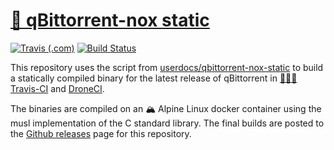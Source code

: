 # [🧊 qBittorrent-nox static](https://github.com/guillaumedsde/qbittorrent-nox-static)

[![Travis (.com)](https://img.shields.io/travis/com/guillaumedsde/qbittorrent-nox-static)](https://travis-ci.com/github/guillaumedsde/qbittorrent-nox-static)
[![Build Status](https://cloud.drone.io/api/badges/guillaumedsde/qbittorrent-nox-static/status.svg)](https://cloud.drone.io/guillaumedsde/qbittorrent-nox-static)

This repository uses the script from [userdocs/qbittorrent-nox-static](https://github.com/userdocs/qbittorrent-nox-static) to build a statically compiled binary for the latest release of qBittorrent in [👷🏿‍♀️ Travis-CI](https://travis-ci.com/github/guillaumedsde/qbittorrent-nox-static) and [DroneCI](https://cloud.drone.io/guillaumedsde/qbittorrent-nox-static/).

The binaries are compiled on an 🏔️ Alpine Linux docker container using the musl implementation of the C standard library.
The final builds are posted to the [Github releases](https://github.com/guillaumedsde/qbittorrent-nox-static/releases) page for this repository.

